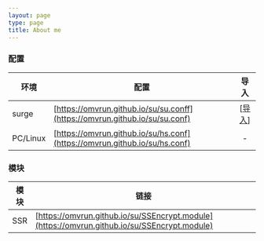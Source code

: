 ```yaml
---
layout: page
type: page
title: About me
---
```




### 配置

| 环境 | 配置 | 导入 |
|--------|--------|:--:|
|surge     |[https://omvrun.github.io/su/su.conff](https://omvrun.github.io/su/su.conf)  |	[[导入](surge:///install-config?url=https://omvrun.github.io/su/su.conf)]      |
|PC/Linux  |[https://omvrun.github.io/su/hs.conf](https://omvrun.github.io/su/hs.conf)      |  -   |



### 模块

| 模块 | 链接  |
|--------|--------|
| SSR | [https://omvrun.github.io/su/SSEncrypt.module](https://omvrun.github.io/su/SSEncrypt.module)     |
